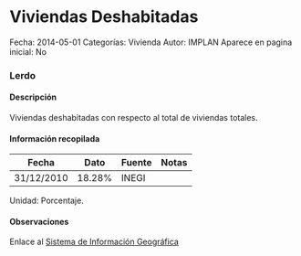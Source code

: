 Viviendas Deshabitadas
=====

Fecha: 2014-05-01
Categorías: Vivienda
Autor: IMPLAN
Aparece en pagina inicial: No

### Lerdo

#### Descripción

Viviendas deshabitadas con respecto al total de viviendas totales.

<!-- break -->

#### Información recopilada

<table class="table table-hover table-bordered matriz">
  <thead>
    <tr><th>Fecha</th><th>Dato</th><th>Fuente</th><th>Notas</th></tr>
  </thead>
  <tbody>
    <tr><td class="centrado">31/12/2010</td><td class="derecha">18.28%</td><td>INEGI</td><td></td></tr>
  </tbody>
</table>

Unidad: Porcentaje.

#### Observaciones

Enlace al [Sistema de Información Geográfica](http://201.159.104.45:8080/apps/implan2.html)

